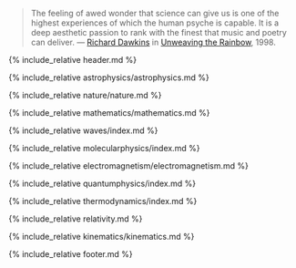 <blockquote>
The feeling of awed wonder that science can give us is one of the highest experiences 
of which the human psyche is capable. It is a deep aesthetic passion to rank with the 
finest that music and poetry can deliver. &mdash;
<a href="https://en.wikipedia.org/wiki/Richard_Dawkins">Richard Dawkins</a> in 
<a href="https://en.wikipedia.org/wiki/Unweaving_the_Rainbow">Unweaving the Rainbow</a>, 1998.
</blockquote>

<p style="clear: both;"></p>

{% include_relative header.md %}

{% include_relative astrophysics/astrophysics.md %}

{% include_relative nature/nature.md %}

{% include_relative mathematics/mathematics.md %}

{% include_relative waves/index.md %}

{% include_relative molecularphysics/index.md %}

{% include_relative electromagnetism/electromagnetism.md %}

{% include_relative quantumphysics/index.md %}

{% include_relative thermodynamics/index.md %}

{% include_relative relativity.md %}

{% include_relative kinematics/kinematics.md %}

{% include_relative footer.md %}

